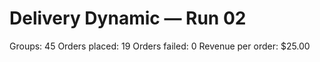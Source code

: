 # Delivery Dynamic — Run 02

Groups: 45
Orders placed: 19
Orders failed: 0
Revenue per order: $25.00